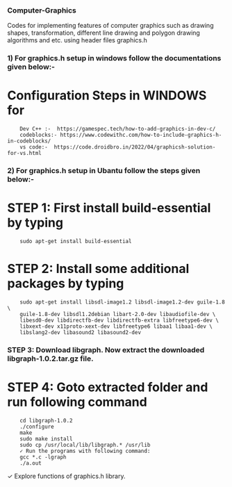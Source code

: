 ###  Computer-Graphics
Codes for implementing features of computer graphics such as drawing shapes, transformation, different line drawing and polygon drawing algorithms and etc. using header files graphics.h 

### 1) For graphics.h setup in windows follow the documentations given below:- 

# Configuration Steps in WINDOWS for 
        Dev C++ :-  https://gamespec.tech/how-to-add-graphics-in-dev-c/
        codeblocks:- https://www.codewithc.com/how-to-include-graphics-h-in-codeblocks/
        vs code:-  https://code.droidbro.in/2022/04/graphicsh-solution-for-vs.html


### 2) For graphics.h setup in Ubantu follow the steps given below:- 

# STEP 1: First install build-essential by typing
        sudo apt-get install build-essential
        
# STEP 2: Install some additional packages by typing
        sudo apt-get install libsdl-image1.2 libsdl-image1.2-dev guile-1.8 \
        guile-1.8-dev libsdl1.2debian libart-2.0-dev libaudiofile-dev \
        libesd0-dev libdirectfb-dev libdirectfb-extra libfreetype6-dev \
        libxext-dev x11proto-xext-dev libfreetype6 libaa1 libaa1-dev \
        libslang2-dev libasound2 libasound2-dev
      
### STEP 3: Download libgraph. Now extract the downloaded libgraph-1.0.2.tar.gz file.

# STEP 4: Goto extracted folder and run following command
        cd libgraph-1.0.2
        ./configure
        make
        sudo make install
        sudo cp /usr/local/lib/libgraph.* /usr/lib
        ✓ Run the programs with following command:
        gcc *.c -lgraph
        ./a.out

✓ Explore functions of graphics.h library.
